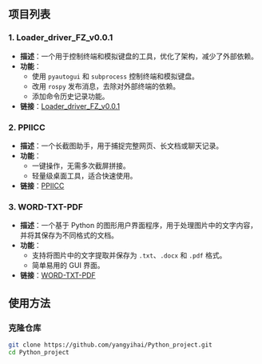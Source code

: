 
## 项目列表

### 1. Loader_driver_FZ_v0.0.1
- **描述**：一个用于控制终端和模拟键盘的工具，优化了架构，减少了外部依赖。
- **功能**：
  - 使用 `pyautogui` 和 `subprocess` 控制终端和模拟键盘。
  - 改用 `rospy` 发布消息，去除对外部终端的依赖。
  - 添加命令历史记录功能。
- **链接**：[Loader_driver_FZ_v0.0.1](https://github.com/yangyihai/Python_project/tree/main/Loader_driver_FZ_v0.0.1)

### 2. PPIICC
- **描述**：一个长截图助手，用于捕捉完整网页、长文档或聊天记录。
- **功能**：
  - 一键操作，无需多次截屏拼接。
  - 轻量级桌面工具，适合快速使用。
- **链接**：[PPIICC](https://github.com/yangyihai/Python_project/tree/main/PPIICC)

### 3. WORD-TXT-PDF
- **描述**：一个基于 Python 的图形用户界面程序，用于处理图片中的文字内容，并将其保存为不同格式的文档。
- **功能**：
  - 支持将图片中的文字提取并保存为 `.txt`、`.docx` 和 `.pdf` 格式。
  - 简单易用的 GUI 界面。
- **链接**：[WORD-TXT-PDF](https://github.com/yangyihai/Python_project/tree/main/WORD-TXT-PDF)

## 使用方法
### 克隆仓库
```bash
git clone https://github.com/yangyihai/Python_project.git
cd Python_project
